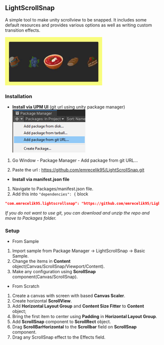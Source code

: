 ## LightScrollSnap
A simple tool to make unity scrollview to be snapped. It includes some default resources and provides various options as well as writing custom transition effects.

![](ReadmeResources~/showcase.gif)

### Installation
- **Install via UPM UI** (git url using unity package manager)  
![](ReadmeResources~/add-package.png)

1) Go Window - Package Manager - Add package from git URL...
2. Paste the url : https://github.com/emrecelik95/LightScrollSnap.git


* **Install via manifest.json file**
1) Navigate to Packages/manifest.json file.
2) Add this into  `"dependencies": {` block
```json
"com.emrecelik95.lightscrollsnap": "https://github.com/emrecelik95/LightScrollSnap.git"
```

*If you do not want to use git, you can download and unzip the repo and move to Packages folder.*

### Setup

- From Sample  
1) Import sample from Package Manager -> LightScrollSnap -> Basic Sample.
2) Change the items in **Content** object(Canvas/ScrollSnap/Viewport/Content).
3) Make any configuration using **ScrollSnap** component(Canvas/ScrollSnap).

- From Scratch
1) Create a canvas with screen with based **Canvas Scaler**.
2) Create horizontal **ScrollView**.
3) Add **Horizontal Layout Group** and **Content Size Fitter** to **Content** object;
4) Bring the first item to center using **Padding** in **Horizontal Layout Group**.
5) Add **ScrollSnap** component to **ScrollRect** object.
6) Drag **ScrollBarHorizontal** to the **Scrollbar** field on **ScrollSnap** component.
7) Drag any ScrollSnap effect to the Effects field.
